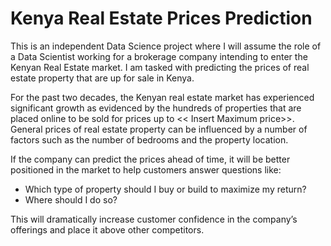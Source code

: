 # Kenya Real Estate Prices Prediction

This is an independent Data Science project where I will assume the role of a Data Scientist working for a brokerage company intending to enter the Kenyan Real Estate market. I am tasked with predicting the prices of real estate property that are up for sale in Kenya. 

For the past two decades, the Kenyan real estate market has experienced significant growth as evidenced by the hundreds of properties that are placed online to be sold for prices up to << Insert Maximum price>>. General prices of real estate property can be influenced by a number of factors such as the number of bedrooms and the property location.

If the company can predict the prices ahead of time, it will be better positioned in the market to help customers answer questions like:
*	Which type of property should I buy or build to maximize my return?
*	Where should I do so?

This will dramatically increase customer confidence in the company’s offerings and place it above other competitors.
